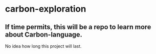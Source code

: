 # carbon-exploration

## If time permits, this will be a repo to learn more about Carbon-language. 

No idea how long this project will last.